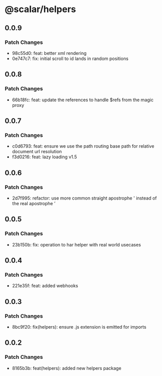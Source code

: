 # @scalar/helpers

## 0.0.9

### Patch Changes

- 98c55d0: feat: better xml rendering
- 0e747c7: fix: initial scroll to id lands in random positions

## 0.0.8

### Patch Changes

- 66b18fc: feat: update the references to handle $refs from the magic proxy

## 0.0.7

### Patch Changes

- c0d6793: feat: ensure we use the path routing base path for relative document url resolution
- f3d0216: feat: lazy loading v1.5

## 0.0.6

### Patch Changes

- 2d7f995: refactor: use more common straight apostrophe ' instead of the real apostrophe ’

## 0.0.5

### Patch Changes

- 23b150b: fix: operation to har helper with real world usecases

## 0.0.4

### Patch Changes

- 221e35f: feat: added webhooks

## 0.0.3

### Patch Changes

- 8bc9f20: fix(helpers): ensure .js extension is emitted for imports

## 0.0.2

### Patch Changes

- 8165b3b: feat(helpers): added new helpers package
